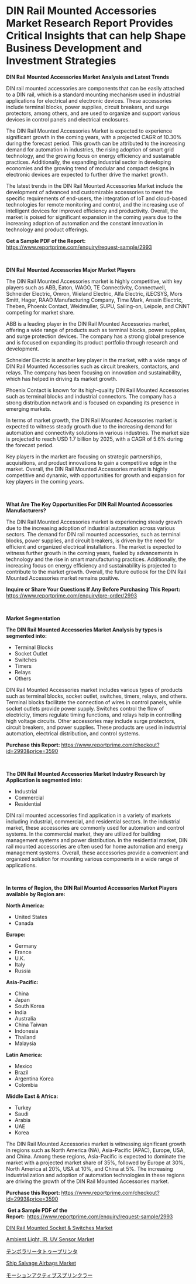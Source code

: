 <p><h1>DIN Rail Mounted Accessories Market Research Report Provides Critical Insights that can help Shape Business Development and Investment Strategies</h1></p><p><strong>DIN Rail Mounted Accessories Market Analysis and Latest Trends</strong></p>
<p><p>DIN rail mounted accessories are components that can be easily attached to a DIN rail, which is a standard mounting mechanism used in industrial applications for electrical and electronic devices. These accessories include terminal blocks, power supplies, circuit breakers, and surge protectors, among others, and are used to organize and support various devices in control panels and electrical enclosures.</p><p>The DIN Rail Mounted Accessories Market is expected to experience significant growth in the coming years, with a projected CAGR of 10.30% during the forecast period. This growth can be attributed to the increasing demand for automation in industries, the rising adoption of smart grid technology, and the growing focus on energy efficiency and sustainable practices. Additionally, the expanding industrial sector in developing economies and the growing trend of modular and compact designs in electronic devices are expected to further drive the market growth.</p><p>The latest trends in the DIN Rail Mounted Accessories Market include the development of advanced and customizable accessories to meet the specific requirements of end-users, the integration of IoT and cloud-based technologies for remote monitoring and control, and the increasing use of intelligent devices for improved efficiency and productivity. Overall, the market is poised for significant expansion in the coming years due to the increasing adoption of automation and the constant innovation in technology and product offerings.</p></p>
<p><strong>Get a Sample PDF of the Report:&nbsp;</strong> <a href="https://www.reportprime.com/enquiry/request-sample/2993">https://www.reportprime.com/enquiry/request-sample/2993</a></p>
<p>&nbsp;</p>
<p><strong>DIN Rail Mounted Accessories Major Market Players</strong></p>
<p><p>The DIN Rail Mounted Accessories market is highly competitive, with key players such as ABB, Eaton, WAGO, TE Connectivity, Connectwell, Schneider Electric, Omron, Wieland Electric, Alfa Electric, iLECSYS, Mors Smitt, Hager, RAAD Manufacturing Company, Time Mark, Anssin Electric, Theben, Phoenix Contact, Weidmuller, SUPU, Sailing-on, Leipole, and CNNT competing for market share.</p><p>ABB is a leading player in the DIN Rail Mounted Accessories market, offering a wide range of products such as terminal blocks, power supplies, and surge protection devices. The company has a strong global presence and is focused on expanding its product portfolio through research and development.</p><p>Schneider Electric is another key player in the market, with a wide range of DIN Rail Mounted Accessories such as circuit breakers, contactors, and relays. The company has been focusing on innovation and sustainability, which has helped in driving its market growth.</p><p>Phoenix Contact is known for its high-quality DIN Rail Mounted Accessories such as terminal blocks and industrial connectors. The company has a strong distribution network and is focused on expanding its presence in emerging markets.</p><p>In terms of market growth, the DIN Rail Mounted Accessories market is expected to witness steady growth due to the increasing demand for automation and connectivity solutions in various industries. The market size is projected to reach USD 1.7 billion by 2025, with a CAGR of 5.6% during the forecast period.</p><p>Key players in the market are focusing on strategic partnerships, acquisitions, and product innovations to gain a competitive edge in the market. Overall, the DIN Rail Mounted Accessories market is highly competitive and dynamic, with opportunities for growth and expansion for key players in the coming years.</p></p>
<p>&nbsp;</p>
<p><strong>What Are The Key Opportunities For DIN Rail Mounted Accessories Manufacturers?</strong></p>
<p><p>The DIN Rail Mounted Accessories market is experiencing steady growth due to the increasing adoption of industrial automation across various sectors. The demand for DIN rail mounted accessories, such as terminal blocks, power supplies, and circuit breakers, is driven by the need for efficient and organized electrical installations. The market is expected to witness further growth in the coming years, fueled by advancements in technology and the rise in smart manufacturing practices. Additionally, the increasing focus on energy efficiency and sustainability is projected to contribute to the market growth. Overall, the future outlook for the DIN Rail Mounted Accessories market remains positive.</p></p>
<p><strong>Inquire or Share Your Questions If Any Before Purchasing This Report:</strong> <a href="https://www.reportprime.com/enquiry/pre-order/2993">https://www.reportprime.com/enquiry/pre-order/2993</a></p>
<p>&nbsp;</p>
<p><strong>Market Segmentation</strong></p>
<p><strong>The DIN Rail Mounted Accessories Market Analysis by types is segmented into:</strong></p>
<p><ul><li>Terminal Blocks</li><li>Socket Outlet</li><li>Switches</li><li>Timers</li><li>Relays</li><li>Others</li></ul></p>
<p><p>DIN Rail Mounted Accessories market includes various types of products such as terminal blocks, socket outlet, switches, timers, relays, and others. Terminal blocks facilitate the connection of wires in control panels, while socket outlets provide power supply. Switches control the flow of electricity, timers regulate timing functions, and relays help in controlling high voltage circuits. Other accessories may include surge protectors, circuit breakers, and power supplies. These products are used in industrial automation, electrical distribution, and control systems.</p></p>
<p><strong>Purchase this Report:&nbsp;</strong><a href="https://www.reportprime.com/checkout?id=2993&price=3590">https://www.reportprime.com/checkout?id=2993&price=3590</a></p>
<p>&nbsp;</p>
<p><strong>The DIN Rail Mounted Accessories Market Industry Research by Application is segmented into:</strong></p>
<p><ul><li>Industrial</li><li>Commercial</li><li>Residential</li></ul></p>
<p><p>DIN rail mounted accessories find application in a variety of markets including industrial, commercial, and residential sectors. In the industrial market, these accessories are commonly used for automation and control systems. In the commercial market, they are utilized for building management systems and power distribution. In the residential market, DIN rail mounted accessories are often used for home automation and energy management systems. Overall, these accessories provide a convenient and organized solution for mounting various components in a wide range of applications.</p></p>
<p>&nbsp;</p>
<p><strong>In terms of Region, the DIN Rail Mounted Accessories Market Players available by Region are:</strong></p>
<p>
    <p> <strong> North America: </strong>
        <ul>
            <li>United States</li>
            <li>Canada</li>
        </ul>
        </p> 
    <p> <strong> Europe: </strong>
        <ul>
            <li>Germany</li>
            <li>France</li>
            <li>U.K.</li>
            <li>Italy</li>
            <li>Russia</li>
        </ul>
        </p> 
    <p> <strong> Asia-Pacific: </strong>
        <ul>
            <li>China</li>
            <li>Japan</li>
            <li>South Korea</li>
            <li>India</li>
            <li>Australia</li>
            <li>China Taiwan</li>
            <li>Indonesia</li>
            <li>Thailand</li>
            <li>Malaysia</li>
        </ul>
        </p> 
    <p> <strong> Latin America: </strong>
        <ul>
            <li>Mexico</li>
            <li>Brazil</li>
            <li>Argentina Korea</li>
            <li>Colombia</li>
        </ul>
        </p> 
    <p> <strong> Middle East & Africa: </strong>
        <ul>
            <li>Turkey</li>
            <li>Saudi</li>
            <li>Arabia</li>
            <li>UAE</li>
            <li>Korea</li>
        </ul>
    </p>
    </p>
<p><p>The DIN Rail Mounted Accessories market is witnessing significant growth in regions such as North America (NA), Asia-Pacific (APAC), Europe, USA, and China. Among these regions, Asia-Pacific is expected to dominate the market with a projected market share of 35%, followed by Europe at 30%, North America at 20%, USA at 10%, and China at 5%. The increasing industrialization and adoption of automation technologies in these regions are driving the growth of the DIN Rail Mounted Accessories market.</p></p>
<p><strong>Purchase this Report: </strong><a href="https://www.reportprime.com/checkout?id=2993&price=3590">https://www.reportprime.com/checkout?id=2993&price=3590</a></p>
<p>&nbsp;<strong>Get a Sample PDF of the Report:&nbsp;&nbsp;</strong><a href="https://www.reportprime.com/enquiry/request-sample/2993">https://www.reportprime.com/enquiry/request-sample/2993</a></p>
<p><strong></strong></p>
<p><p><a href="https://github.com/ruddyyedelwadw/Market-Research-Report-List-1/blob/main/din-rail-mounted-socket-switches-market.md">DIN Rail Mounted Socket & Switches Market</a></p><p><a href="https://github.com/jaidynmorantestelletmjzya/Market-Research-Report-List-2/blob/main/ambient-light-ir-uv-sensor-market.md">Ambient Light, IR, UV Sensor Market</a></p><p><a href="https://github.com/nxboeu02965442/Market-Research-Report-List-1/blob/main/140677212755.md">テンポラリータトゥープリンタ</a></p><p><a href="https://issuu.com/reportprime-2/docs/ship-salvage-airbags-market-size-2030.pptx">Ship Salvage Airbags Market</a></p><p><a href="https://github.com/moulafa/Market-Research-Report-List-1/blob/main/918298312756.md">モーションアクティブスプリンクラー</a></p></p>